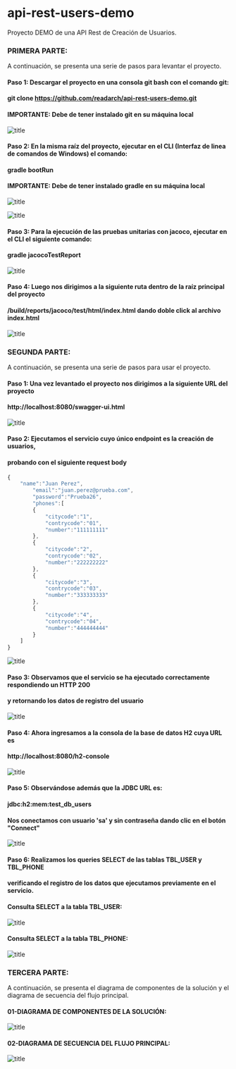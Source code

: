 # api-rest-users-demo
Proyecto DEMO de una API Rest de Creación de Usuarios.

### PRIMERA PARTE: 

A continuación, se presenta una serie de pasos para levantar el proyecto.

#### Paso 1: Descargar el proyecto en una consola git bash con el comando git:
#### git clone https://github.com/readarch/api-rest-users-demo.git

#### IMPORTANTE: Debe de tener instalado git en su máquina local

![title](images/01-image.png)

#### Paso 2: En la misma raíz del proyecto, ejecutar en el CLI (Interfaz de linea de comandos de Windows) el comando:
#### gradle bootRun

#### IMPORTANTE: Debe de tener instalado gradle en su máquina local

![title](images/02-image.png)

![title](images/03-image.png)

#### Paso 3: Para la ejecución de las pruebas unitarias con jacoco, ejecutar en el CLI el siguiente comando:
#### gradle jacocoTestReport

![title](images/04-image.png)

#### Paso 4: Luego nos dirigimos a la siguiente ruta dentro de la raíz principal del proyecto
#### /build/reports/jacoco/test/html/index.html dando doble click al archivo index.html

![title](images/05-image.png)

### SEGUNDA PARTE:

A continuación, se presenta una serie de pasos para usar el proyecto.

#### Paso 1: Una vez levantado el proyecto nos dirigimos a la siguiente URL del proyecto
#### http://localhost:8080/swagger-ui.html

![title](images/06-image.png)

#### Paso 2: Ejecutamos el servicio cuyo único endpoint es la creación de usuarios,
#### probando con el siguiente request body
```javascript
{
    "name":"Juan Perez",
        "email":"juan.perez@prueba.com",
        "password":"Prueba26",
        "phones":[
        {
            "citycode":"1",
            "contrycode":"01",
            "number":"111111111"
        },
        {
            "citycode":"2",
            "contrycode":"02",
            "number":"222222222"
        },
        {
            "citycode":"3",
            "contrycode":"03",
            "number":"333333333"
        },
        {
            "citycode":"4",
            "contrycode":"04",
            "number":"444444444"
        }
    ]
}
```
![title](images/07-image.png)

#### Paso 3: Observamos que el servicio se ha ejecutado correctamente respondiendo un HTTP 200
#### y retornando los datos de registro del usuario

![title](images/08-image.png)

#### Paso 4: Ahora ingresamos a la consola de la base de datos H2 cuya URL es
#### http://localhost:8080/h2-console

![title](images/09-image.png)

#### Paso 5: Observándose además que la JDBC URL es:
#### jdbc:h2:mem:test_db_users

#### Nos conectamos con usuario 'sa' y sin contraseña dando clic en el botón "Connect"

![title](images/10-image.png)

#### Paso 6: Realizamos los queries SELECT de las tablas TBL_USER y TBL_PHONE
#### verificando el registro de los datos que ejecutamos previamente en el servicio.

#### Consulta SELECT a la tabla TBL_USER:

![title](images/11-image.png)

#### Consulta SELECT  a la tabla TBL_PHONE:

![title](images/12-image.png)

### TERCERA PARTE:

A continuación, se presenta el diagrama de componentes de la solución y el diagrama de secuencia del flujo principal.

#### 01-DIAGRAMA DE COMPONENTES DE LA SOLUCIÓN:

![title](diagramas/01-diagrama-componentes.png)

#### 02-DIAGRAMA DE SECUENCIA DEL FLUJO PRINCIPAL:

![title](diagramas/02-diagrama-secuencia.png)